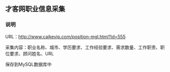 ## 才客网职业信息采集

### 说明
URL：http://www.caikevip.com/position-mgl.html?id=555

采集内容：职业名称、城市、学历要求、工作经验要求、需求数量、工作职责、职位要求、顾问姓名、URL

保存到MySQL数据库中
